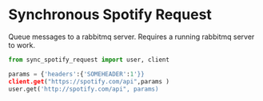 # Synchronous Spotify Request 

Queue messages to a rabbitmq server. Requires a running rabbitmq server to work.

```python
from sync_spotify_request import user, client

params = {'headers':{'SOMEHEADER':1'}}
client.get("https://spotify.com/api",params )
user.get('http://spotify.com/api", params)
```
